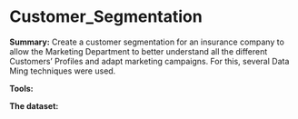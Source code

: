 # Customer_Segmentation
**Summary:** Create a customer segmentation for an insurance company to allow the Marketing Department to better understand all the different Customers’ Profiles and adapt marketing campaigns. For this, several Data Ming techniques were used.

**Tools:**

**The dataset:**
